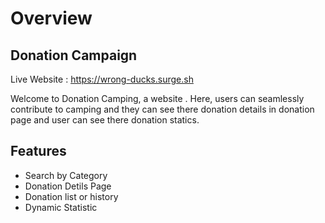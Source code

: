 # Overview

## Donation Campaign
Live Website : https://wrong-ducks.surge.sh

Welcome to Donation Camping, a website . Here, users can seamlessly contribute to camping and they can see there donation details in donation page and user can see there donation statics.

## Features
<ul>
  <li>Search by Category</li>
  <li>Donation Detils Page</li>
  <li>Donation list or history</li>
  <li>Dynamic Statistic</li>
</ul>
